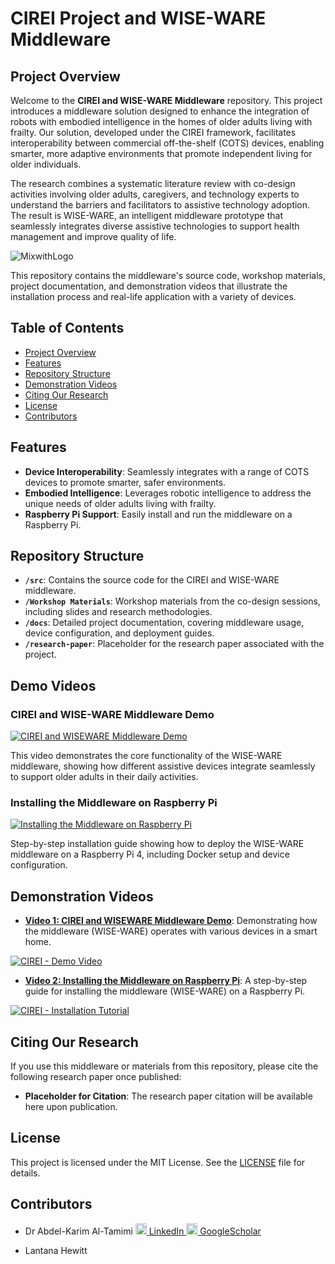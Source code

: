 # CIREI Project and WISE-WARE Middleware

## Project Overview

Welcome to the **CIREI and WISE-WARE Middleware** repository. This project introduces a middleware solution designed to enhance the integration of robots with embodied intelligence in the homes of older adults living with frailty. Our solution, developed under the CIREI framework, facilitates interoperability between commercial off-the-shelf (COTS) devices, enabling smarter, more adaptive environments that promote independent living for older individuals.

The research combines a systematic literature review with co-design activities involving older adults, caregivers, and technology experts to understand the barriers and facilitators to assistive technology adoption. The result is WISE-WARE, an intelligent middleware prototype that seamlessly integrates diverse assistive technologies to support health management and improve quality of life.


![MixwithLogo](https://github.com/user-attachments/assets/06e858cc-5e17-483a-9b47-f4550ce042d1)

This repository contains the middleware's source code, workshop materials, project documentation, and demonstration videos that illustrate the installation process and real-life application with a variety of devices.

## Table of Contents
- [Project Overview](#overview)
- [Features](#features)
- [Repository Structure](#repository-structure)
- [Demonstration Videos](#demonstration-videos)
- [Citing Our Research](#citing-our-research)
- [License](#license)
- [Contributors](#contributors)
<!-- - [Installation Guide](#installation-guide) -->

## Features
- **Device Interoperability**: Seamlessly integrates with a range of COTS devices to promote smarter, safer environments.
- **Embodied Intelligence**: Leverages robotic intelligence to address the unique needs of older adults living with frailty.
- **Raspberry Pi Support**: Easily install and run the middleware on a Raspberry Pi.

## Repository Structure
- **`/src`**: Contains the source code for the CIREI and WISE-WARE middleware.
- **`/Workshop Materials`**: Workshop materials from the co-design sessions, including slides and research methodologies.
- **`/docs`**: Detailed project documentation, covering middleware usage, device configuration, and deployment guides.
- **`/research-paper`**: Placeholder for the research paper associated with the project.

<!--
## Installation Guide

### Prerequisites
- A Raspberry Pi (running Raspberry Pi OS) or any compatible Linux environment.
- Smart home devices from various manufacturers that support communication through the middleware.

### Steps
1. Clone the repository to your Raspberry Pi or local machine:
    ```bash
    git clone https://github.com/your-repo/CIREI-WISEWARE.git
    ```
2. Navigate to the `/src` directory and install the required dependencies:
    ```bash
    cd src
    pip install -r requirements.txt
    ```
3. Follow the setup instructions provided in the [documentation](./docs/installation_guide.md) for configuring your smart devices.

-->


## Demo Videos

### CIREI and WISE-WARE Middleware Demo
[![CIREI and WISEWARE Middleware Demo](https://img.youtube.com/vi/5cGPZbTY78I/0.jpg)](https://youtu.be/5cGPZbTY78I)

This video demonstrates the core functionality of the WISE-WARE middleware, showing how different assistive devices integrate seamlessly to support older adults in their daily activities.

### Installing the Middleware on Raspberry Pi
[![Installing the Middleware on Raspberry Pi](https://img.youtube.com/vi/nhNKDavh9IU/0.jpg)](https://youtu.be/nhNKDavh9IU)

Step-by-step installation guide showing how to deploy the WISE-WARE middleware on a Raspberry Pi 4, including Docker setup and device configuration.


## Demonstration Videos
- **[Video 1: CIREI and WISEWARE Middleware Demo](https://youtu.be/5cGPZbTY78I)**: 
Demonstrating how the middleware (WISE-WARE) operates with various devices in a smart home.

[![CIREI - Demo Video](https://i.ytimg.com/vi/5cGPZbTY78I/maxresdefault.jpg)](https://www.youtube.com/watch?v=5cGPZbTY78I)

- **[Video 2: Installing the Middleware on Raspberry Pi](https://youtu.be/nhNKDavh9IU)**: 
A step-by-step guide for installing the middleware (WISE-WARE) on a Raspberry Pi.

[![CIREI - Installation Tutorial](https://i.ytimg.com/vi/nhNKDavh9IU/maxresdefault.jpg)](https://www.youtube.com/watch?v=nhNKDavh9IU?t=0)

## Citing Our Research
If you use this middleware or materials from this repository, please cite the following research paper once published:
- **Placeholder for Citation**: The research paper citation will be available here upon publication.

## License
This project is licensed under the MIT License. See the [LICENSE](./LICENSE) file for details.

## Contributors
- Dr Abdel-Karim Al-Tamimi <span><a href="https://www.linkedin.com/in/artamimi">
  <img src="https://i.sstatic.net/gVE0j.png" alt="LinkedIn" width="18" height="18"> LinkedIn 
</a> <a href="https://scholar.google.com/citations?user=oVygx30AAAAJ">
  <img src="https://scholar.google.com/favicon.ico" alt="GoogleScholar" width="18" height="18"> GoogleScholar 
</a> </span>

- Lantana Hewitt

